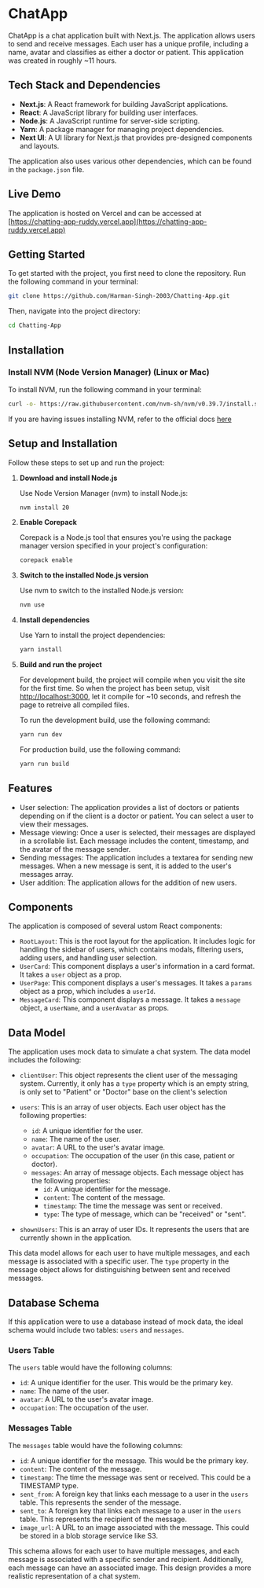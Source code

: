 # ChatApp

ChatApp is a chat application built with Next.js. The application allows users to send and receive messages. Each user has a unique profile, including a name, avatar and classifies as either a doctor or patient. This application was created in roughly ~11 hours.

## Tech Stack and Dependencies

- **Next.js**: A React framework for building JavaScript applications.
- **React**: A JavaScript library for building user interfaces.
- **Node.js**: A JavaScript runtime for server-side scripting.
- **Yarn**: A package manager for managing project dependencies.
- **Next UI**: A UI library for Next.js that provides pre-designed components and layouts.

The application also uses various other dependencies, which can be found in the `package.json` file.

## Live Demo

The application is hosted on Vercel and can be accessed at [https://chatting-app-ruddy.vercel.app](https://chatting-app-ruddy.vercel.app)

## Getting Started

To get started with the project, you first need to clone the repository. Run the following command in your terminal:

```bash
git clone https://github.com/Harman-Singh-2003/Chatting-App.git
```

Then, navigate into the project directory:
```bash
cd Chatting-App
```

## Installation

### Install NVM (Node Version Manager) (Linux or Mac)

To install NVM, run the following command in your terminal:

```bash
curl -o- https://raw.githubusercontent.com/nvm-sh/nvm/v0.39.7/install.sh | bash
```
If you are having issues installing NVM, refer to the official docs [here](https://nodejs.org/en/download/package-manager) 

## Setup and Installation

Follow these steps to set up and run the project:

1. **Download and install Node.js**

    Use Node Version Manager (nvm) to install Node.js:

    ```bash
    nvm install 20
    ```

2. **Enable Corepack**

    Corepack is a Node.js tool that ensures you're using the package manager version specified in your project's configuration:

    ```bash
    corepack enable
    ```

3. **Switch to the installed Node.js version**

    Use nvm to switch to the installed Node.js version:

    ```bash
    nvm use
    ```

4. **Install dependencies**

    Use Yarn to install the project dependencies:

    ```bash
    yarn install
    ```

5. **Build and run the project**

    For development build, the project will compile when you visit the site for the first time. So when the project has been setup, visit [http://localhost:3000](http://localhost:3000), let it compile for ~10 seconds, and refresh the page to retreive all compiled files. 
    
    To run the development build, use the following command:

    ```bash
    yarn run dev
    ```

    For production build, use the following command:

    ```bash
    yarn run build
    ```

## Features

- User selection: The application provides a list of doctors or patients depending on if the client is a doctor or patient. You can select a user to view their messages.
- Message viewing: Once a user is selected, their messages are displayed in a scrollable list. Each message includes the content, timestamp, and the avatar of the message sender.
- Sending messages: The application includes a textarea for sending new messages. When a new message is sent, it is added to the user's messages array.
- User addition: The application allows for the addition of new users.

## Components

The application is composed of several ustom React components:

- `RootLayout`: This is the root layout for the application. It includes logic for handling the sidebar of users, which contains modals, filtering users, adding users, and handling user selection.
- `UserCard`: This component displays a user's information in a card format. It takes a `user` object as a prop.
- `UserPage`: This component displays a user's messages. It takes a `params` object as a prop, which includes a `userId`.
- `MessageCard`: This component displays a message. It takes a `message` object, a `userName`, and a `userAvatar` as props.

## Data Model

The application uses mock data to simulate a chat system. The data model includes the following:

- `clientUser`: This object represents the client user of the messaging system. Currently, it only has a `type` property which is an empty string, is only set to "Patient" or "Doctor" base on the client's selection

- `users`: This is an array of user objects. Each user object has the following properties:
  - `id`: A unique identifier for the user.
  - `name`: The name of the user.
  - `avatar`: A URL to the user's avatar image.
  - `occupation`: The occupation of the user (in this case, patient or doctor).
  - `messages`: An array of message objects. Each message object has the following properties:
    - `id`: A unique identifier for the message.
    - `content`: The content of the message.
    - `timestamp`: The time the message was sent or received.
    - `type`: The type of message, which can be "received" or "sent".

- `shownUsers`: This is an array of user IDs. It represents the users that are currently shown in the application.

This data model allows for each user to have multiple messages, and each message is associated with a specific user. The `type` property in the message object allows for distinguishing between sent and received messages.

## Database Schema

If this application were to use a database instead of mock data, the ideal schema would include two tables: `users` and `messages`.

### Users Table

The `users` table would have the following columns:

- `id`: A unique identifier for the user. This would be the primary key.
- `name`: The name of the user.
- `avatar`: A URL to the user's avatar image.
- `occupation`: The occupation of the user.

### Messages Table

The `messages` table would have the following columns:

- `id`: A unique identifier for the message. This would be the primary key.
- `content`: The content of the message.
- `timestamp`: The time the message was sent or received. This could be a TIMESTAMP type.
- `sent_from`: A foreign key that links each message to a user in the `users` table. This represents the sender of the message.
- `sent_to`: A foreign key that links each message to a user in the `users` table. This represents the recipient of the message.
- `image_url`: A URL to an image associated with the message. This could be stored in a blob storage service like S3.

This schema allows for each user to have multiple messages, and each message is associated with a specific sender and recipient. Additionally, each message can have an associated image. This design provides a more realistic representation of a chat system.

